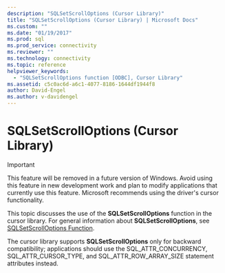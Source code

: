 ```yaml
---
description: "SQLSetScrollOptions (Cursor Library)"
title: "SQLSetScrollOptions (Cursor Library) | Microsoft Docs"
ms.custom: ""
ms.date: "01/19/2017"
ms.prod: sql
ms.prod_service: connectivity
ms.reviewer: ""
ms.technology: connectivity
ms.topic: reference
helpviewer_keywords: 
  - "SQLSetScrollOptions function [ODBC], Cursor Library"
ms.assetid: c5c0ac6d-a6c1-4077-8186-1644df1944f8
author: David-Engel
ms.author: v-davidengel
---
```

# SQLSetScrollOptions (Cursor Library)
> [!IMPORTANT]  
>  This feature will be removed in a future version of Windows. Avoid using this feature in new development work and plan to modify applications that currently use this feature. Microsoft recommends using the driver's cursor functionality.  
  
 This topic discusses the use of the **SQLSetScrollOptions** function in the cursor library. For general information about **SQLSetScrollOptions**, see [SQLSetScrollOptions Function](../../../odbc/reference/syntax/sqlsetscrolloptions-function.md).  
  
 The cursor library supports **SQLSetScrollOptions** only for backward compatibility; applications should use the SQL_ATTR_CONCURRENCY, SQL_ATTR_CURSOR_TYPE, and SQL_ATTR_ROW_ARRAY_SIZE statement attributes instead.

